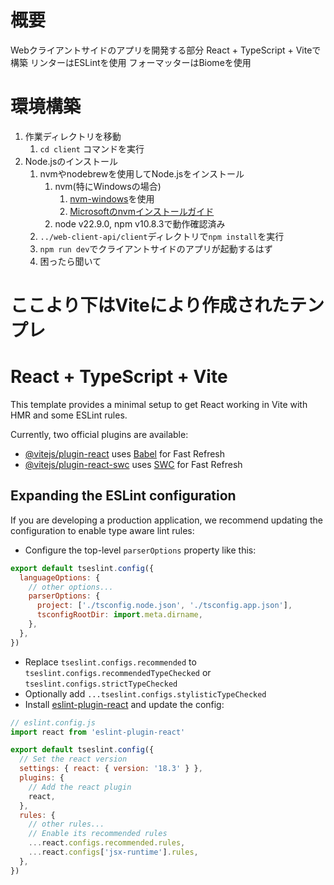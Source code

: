 # 概要
Webクライアントサイドのアプリを開発する部分
React + TypeScript + Viteで構築
リンターはESLintを使用
フォーマッターはBiomeを使用

# 環境構築
1. 作業ディレクトリを移動
   1. `cd client` コマンドを実行
2. Node.jsのインストール
   1. nvmやnodebrewを使用してNode.jsをインストール
      1. nvm(特にWindowsの場合)
         1. [nvm-windows](https://github.com/coreybutler/nvm-windows)を使用
         2. [Microsoftのnvmインストールガイド](https://learn.microsoft.com/ja-jp/windows/dev-environment/javascript/nodejs-on-windows)
      2. node v22.9.0, npm v10.8.3で動作確認済み
   2. `../web-client-api/client`ディレクトリで`npm install`を実行
   3. `npm run dev`でクライアントサイドのアプリが起動するはず
   4. 困ったら聞いて





# ここより下はViteにより作成されたテンプレ
# React + TypeScript + Vite

This template provides a minimal setup to get React working in Vite with HMR and some ESLint rules.

Currently, two official plugins are available:

- [@vitejs/plugin-react](https://github.com/vitejs/vite-plugin-react/blob/main/packages/plugin-react/README.md) uses [Babel](https://babeljs.io/) for Fast Refresh
- [@vitejs/plugin-react-swc](https://github.com/vitejs/vite-plugin-react-swc) uses [SWC](https://swc.rs/) for Fast Refresh

## Expanding the ESLint configuration

If you are developing a production application, we recommend updating the configuration to enable type aware lint rules:

- Configure the top-level `parserOptions` property like this:

```js
export default tseslint.config({
  languageOptions: {
    // other options...
    parserOptions: {
      project: ['./tsconfig.node.json', './tsconfig.app.json'],
      tsconfigRootDir: import.meta.dirname,
    },
  },
})
```

- Replace `tseslint.configs.recommended` to `tseslint.configs.recommendedTypeChecked` or `tseslint.configs.strictTypeChecked`
- Optionally add `...tseslint.configs.stylisticTypeChecked`
- Install [eslint-plugin-react](https://github.com/jsx-eslint/eslint-plugin-react) and update the config:

```js
// eslint.config.js
import react from 'eslint-plugin-react'

export default tseslint.config({
  // Set the react version
  settings: { react: { version: '18.3' } },
  plugins: {
    // Add the react plugin
    react,
  },
  rules: {
    // other rules...
    // Enable its recommended rules
    ...react.configs.recommended.rules,
    ...react.configs['jsx-runtime'].rules,
  },
})
```
